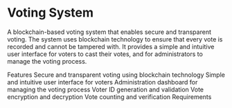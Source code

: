 # Voting System
A blockchain-based voting system that enables secure and transparent voting. The system uses blockchain technology to ensure that every vote is recorded and cannot be tampered with. It provides a simple and intuitive user interface for voters to cast their votes, and for administrators to manage the voting process.

Features
Secure and transparent voting using blockchain technology
Simple and intuitive user interface for voters
Administration dashboard for managing the voting process
Voter ID generation and validation
Vote encryption and decryption
Vote counting and verification
Requirements
